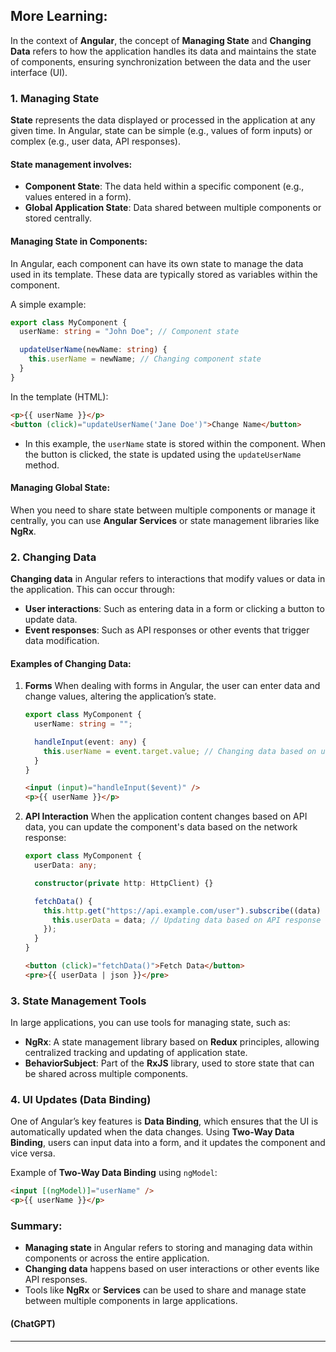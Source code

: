 ## More Learning:

In the context of **Angular**, the concept of **Managing State** and **Changing Data** refers to how the application handles its data and maintains the state of components, ensuring synchronization between the data and the user interface (UI).

### 1. **Managing State**

**State** represents the data displayed or processed in the application at any given time. In Angular, state can be simple (e.g., values of form inputs) or complex (e.g., user data, API responses).

#### State management involves:

- **Component State**: The data held within a specific component (e.g., values entered in a form).
- **Global Application State**: Data shared between multiple components or stored centrally.

#### Managing State in Components:

In Angular, each component can have its own state to manage the data used in its template. These data are typically stored as variables within the component.

A simple example:

```typescript
export class MyComponent {
  userName: string = "John Doe"; // Component state

  updateUserName(newName: string) {
    this.userName = newName; // Changing component state
  }
}
```

In the template (HTML):

```html
<p>{{ userName }}</p>
<button (click)="updateUserName('Jane Doe')">Change Name</button>
```

- In this example, the `userName` state is stored within the component. When the button is clicked, the state is updated using the `updateUserName` method.

#### Managing Global State:

When you need to share state between multiple components or manage it centrally, you can use **Angular Services** or state management libraries like **NgRx**.

### 2. **Changing Data**

**Changing data** in Angular refers to interactions that modify values or data in the application. This can occur through:

- **User interactions**: Such as entering data in a form or clicking a button to update data.
- **Event responses**: Such as API responses or other events that trigger data modification.

#### Examples of Changing Data:

1. **Forms**
   When dealing with forms in Angular, the user can enter data and change values, altering the application’s state.

   ```typescript
   export class MyComponent {
     userName: string = "";

     handleInput(event: any) {
       this.userName = event.target.value; // Changing data based on user input
     }
   }
   ```

   ```html
   <input (input)="handleInput($event)" />
   <p>{{ userName }}</p>
   ```

2. **API Interaction**
   When the application content changes based on API data, you can update the component's data based on the network response:

   ```typescript
   export class MyComponent {
     userData: any;

     constructor(private http: HttpClient) {}

     fetchData() {
       this.http.get("https://api.example.com/user").subscribe((data) => {
         this.userData = data; // Updating data based on API response
       });
     }
   }
   ```

   ```html
   <button (click)="fetchData()">Fetch Data</button>
   <pre>{{ userData | json }}</pre>
   ```

### 3. **State Management Tools**

In large applications, you can use tools for managing state, such as:

- **NgRx**: A state management library based on **Redux** principles, allowing centralized tracking and updating of application state.
- **BehaviorSubject**: Part of the **RxJS** library, used to store state that can be shared across multiple components.

### 4. **UI Updates (Data Binding)**

One of Angular’s key features is **Data Binding**, which ensures that the UI is automatically updated when the data changes. Using **Two-Way Data Binding**, users can input data into a form, and it updates the component and vice versa.

Example of **Two-Way Data Binding** using `ngModel`:

```html
<input [(ngModel)]="userName" />
<p>{{ userName }}</p>
```

### Summary:

- **Managing state** in Angular refers to storing and managing data within components or across the entire application.
- **Changing data** happens based on user interactions or other events like API responses.
- Tools like **NgRx** or **Services** can be used to share and manage state between multiple components in large applications.

#### (ChatGPT)

---
